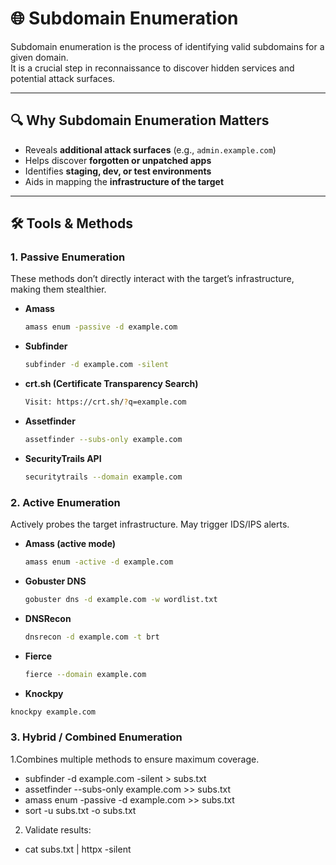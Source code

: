# 🌐 Subdomain Enumeration

Subdomain enumeration is the process of identifying valid subdomains for a given domain.  
It is a crucial step in reconnaissance to discover hidden services and potential attack surfaces.

---

## 🔍 Why Subdomain Enumeration Matters
- Reveals **additional attack surfaces** (e.g., `admin.example.com`)
- Helps discover **forgotten or unpatched apps**
- Identifies **staging, dev, or test environments**
- Aids in mapping the **infrastructure of the target**

---

## 🛠 Tools & Methods

### **1. Passive Enumeration**
These methods don’t directly interact with the target’s infrastructure, making them stealthier.

- **Amass**  
  ```bash
  amass enum -passive -d example.com
  ```
- **Subfinder**
  ```bash
  subfinder -d example.com -silent
  ```
- **crt.sh (Certificate Transparency Search)**
  ```bash
  Visit: https://crt.sh/?q=example.com
  ```
- **Assetfinder**
  ```bash
  assetfinder --subs-only example.com
  ```
- **SecurityTrails API**
  ```bash
  securitytrails --domain example.com
  ```

### **2. Active Enumeration**
Actively probes the target infrastructure. May trigger IDS/IPS alerts.

- **Amass (active mode)**
  ```bash
  amass enum -active -d example.com
  ```
- **Gobuster DNS**
  ```bash
  gobuster dns -d example.com -w wordlist.txt
  ```
- **DNSRecon**
  ```bash
  dnsrecon -d example.com -t brt
  ```
- **Fierce**
  ```bash
  fierce --domain example.com
  ```
- **Knockpy**
```bash
knockpy example.com
```

### **3. Hybrid / Combined Enumeration**
1.Combines multiple methods to ensure maximum coverage.
  
 - subfinder -d example.com -silent > subs.txt
 - assetfinder --subs-only example.com >> subs.txt
 - amass enum -passive -d example.com >> subs.txt
 - sort -u subs.txt -o subs.txt

2. Validate results:
 - cat subs.txt | httpx -silent
